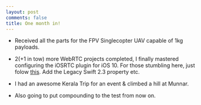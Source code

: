 ```yaml
---
layout: post
comments: false
title: One month in!
---
```


* Received all the parts for the FPV Singlecopter UAV capable of 1kg payloads.

* 2(+1 in tow) more WebRTC projects completed, I finally mastered configuring the iOSRTC plugin for iOS 10. For those stumbling here, just folow [this](https://github.com/eface2face/cordova-plugin-iosrtc/issues/182#issuecomment-249808498). Add the Legacy Swift 2.3 property etc.

* I had an awesome Kerala Trip for an event & climbed a hill at Munnar.

* Also going to put compounding to the test from now on.
